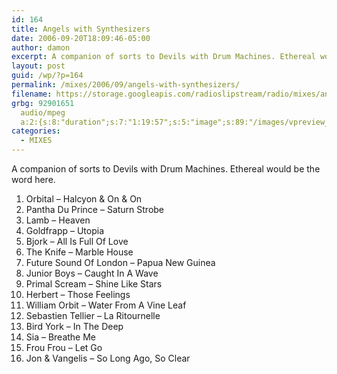 ```yaml
---
id: 164
title: Angels with Synthesizers
date: 2006-09-20T18:09:46-05:00
author: damon
excerpt: A companion of sorts to Devils with Drum Machines. Ethereal would be the word here.
layout: post
guid: /wp/?p=164
permalink: /mixes/2006/09/angels-with-synthesizers/
filename: https://storage.googleapis.com/radioslipstream/radio/mixes/angels_with_synthesizers.mp3
grbg: 92901651
  audio/mpeg
  a:2:{s:8:"duration";s:7:"1:19:57";s:5:"image";s:89:"/images/vpreview_center.png";}
categories:
  - MIXES
---
```


A companion of sorts to Devils with Drum Machines. Ethereal would be the word here.

1. Orbital – Halcyon & On & On
2. Pantha Du Prince – Saturn Strobe
3. Lamb – Heaven
4. Goldfrapp – Utopia
5. Bjork – All Is Full Of Love
6. The Knife – Marble House
7. Future Sound Of London – Papua New Guinea
8. Junior Boys – Caught In A Wave
9. Primal Scream – Shine Like Stars
10. Herbert – Those Feelings
11. William Orbit – Water From A Vine Leaf
12. Sebastien Tellier – La Ritournelle
13. Bird York – In The Deep
14. Sia – Breathe Me
15. Frou Frou – Let Go
16. Jon & Vangelis – So Long Ago, So Clear
